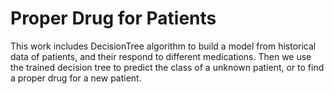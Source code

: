 # Proper Drug for Patients
This work includes DecisionTree algorithm to build a model from historical data of patients, and their respond to different medications. Then we use the trained decision tree to predict the class of a unknown patient, or to find a proper drug for a new patient.
